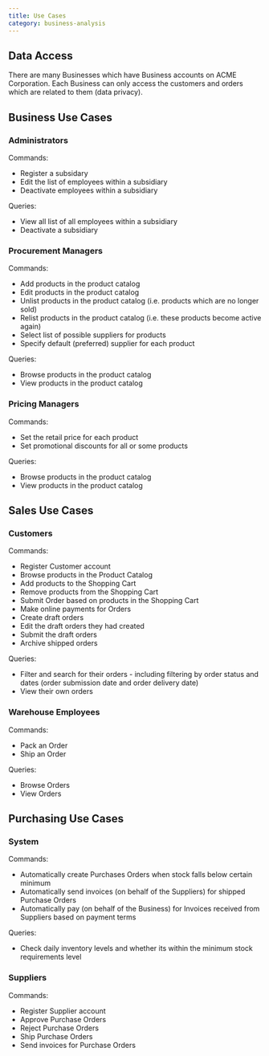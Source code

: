 ```yaml
---
title: Use Cases
category: business-analysis
---
```



## Data Access

There are many Businesses which have Business accounts on ACME Corporation. Each Business can only access the customers and orders which are related to them \(data privacy\).

## Business Use Cases

### Administrators

Commands:

* Register a subsidary
* Edit the list of employees within a subsidiary
* Deactivate employees within a subsidiary

Queries:

* View all list of all employees within a subsidiary
* Deactivate a subsidiary

### Procurement Managers

Commands:

* Add products in the product catalog
* Edit products in the product catalog
* Unlist products in the product catalog \(i.e. products which are no longer sold\)
* Relist products in the product catalog \(i.e. these products become active again\)
* Select list of possible suppliers for products
* Specify default \(preferred\) supplier for each product

Queries:

* Browse products in the product catalog 
* View products in the product catalog

### Pricing Managers

Commands:

* Set the retail price for each product
* Set promotional discounts for all or some products

Queries:

* Browse products in the product catalog 
* View products in the product catalog

## Sales Use Cases

### Customers

Commands:

* Register Customer account
* Browse products in the Product Catalog
* Add products to the Shopping Cart
* Remove products from the Shopping Cart
* Submit Order based on products in the Shopping Cart
* Make online payments for Orders
* Create draft orders
* Edit the draft orders they had created
* Submit the draft orders
* Archive shipped orders

Queries:

* Filter and search for their orders - including filtering by order status and dates \(order submission date and order delivery date\)
* View their own orders

### Warehouse Employees

Commands:

* Pack an Order
* Ship an Order

Queries:

* Browse Orders
* View Orders

## Purchasing Use Cases

### System

Commands:

* Automatically create Purchases Orders when stock falls below certain minimum
* Automatically send invoices \(on behalf of the Suppliers\) for shipped Purchase Orders
* Automatically pay \(on behalf of the Business\) for Invoices received from Suppliers based on payment terms

Queries:

* Check daily inventory levels and whether its within the minimum stock requirements level

### Suppliers

Commands:

* Register Supplier account
* Approve Purchase Orders
* Reject Purchase Orders
* Ship Purchase Orders
* Send invoices for Purchase Orders



